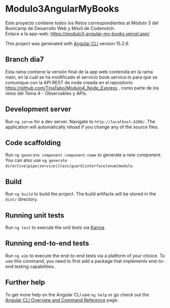 # Modulo3AngularMyBooks
Este proyecto contiene todos los Retos correspondientes al Módulo 3 del Bootcamp de Desarrollo Web y Móvil de Codenotch.  
Enlace a la app-web: https://modulo3-angular-my-books.vercel.app/

This project was generated with [Angular CLI](https://github.com/angular/angular-cli) version 15.2.6.  

## Branch dia7
Esta rama contiene la versión final de la app web contenida en la rama main, en la cuál se ha modificado el servicio book.service.ts para que se comunique con la API REST de node creada en el repositorio https://github.com/TinaTabo/Modulo4_Node_Express , como parte de los retos del Tema 4 - Observables y APIs.

## Development server

Run `ng serve` for a dev server. Navigate to `http://localhost:4200/`. The application will automatically reload if you change any of the source files.

## Code scaffolding

Run `ng generate component component-name` to generate a new component. You can also use `ng generate directive|pipe|service|class|guard|interface|enum|module`.

## Build

Run `ng build` to build the project. The build artifacts will be stored in the `dist/` directory.

## Running unit tests

Run `ng test` to execute the unit tests via [Karma](https://karma-runner.github.io).

## Running end-to-end tests

Run `ng e2e` to execute the end-to-end tests via a platform of your choice. To use this command, you need to first add a package that implements end-to-end testing capabilities.

## Further help

To get more help on the Angular CLI use `ng help` or go check out the [Angular CLI Overview and Command Reference](https://angular.io/cli) page.
